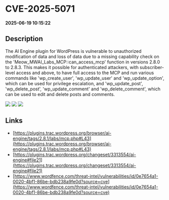 # CVE-2025-5071

**2025-06-19 10:15:22**

## Description
The AI Engine plugin for WordPress is vulnerable to unauthorized modification of data and loss of data due to a missing capability check on the 'Meow_MWAI_Labs_MCP::can_access_mcp' function in versions 2.8.0 to 2.8.3. This makes it possible for authenticated attackers, with subscriber-level access and above, to have full access to the MCP and run various commands like 'wp_create_user', 'wp_update_user' and 'wp_update_option', which can be used for privilege escalation, and 'wp_update_post', 'wp_delete_post', 'wp_update_comment' and 'wp_delete_comment', which can be used to edit and delete posts and comments.

![](https://img.shields.io/static/v1?label=Score&message=8.8&color=red)
![](https://img.shields.io/static/v1?label=Severity&message=HIGH&color=red)
![](https://img.shields.io/static/v1?label=CWE&message=Auth&color=green)

## Links
- [https://plugins.trac.wordpress.org/browser/ai-engine/tags/2.8.1/labs/mcp.php#L43](https://plugins.trac.wordpress.org/browser/ai-engine/tags/2.8.1/labs/mcp.php#L43)
- [https://plugins.trac.wordpress.org/changeset/3313554/ai-engine#file21](https://plugins.trac.wordpress.org/changeset/3313554/ai-engine#file21)
- [https://www.wordfence.com/threat-intel/vulnerabilities/id/0e7654a1-0020-4bf1-86be-bdb238a9fe0d?source=cve](https://www.wordfence.com/threat-intel/vulnerabilities/id/0e7654a1-0020-4bf1-86be-bdb238a9fe0d?source=cve)
